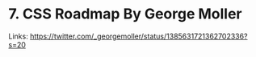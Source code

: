 # 7. CSS Roadmap By George Moller

Links: https://twitter.com/_georgemoller/status/1385631721362702336?s=20